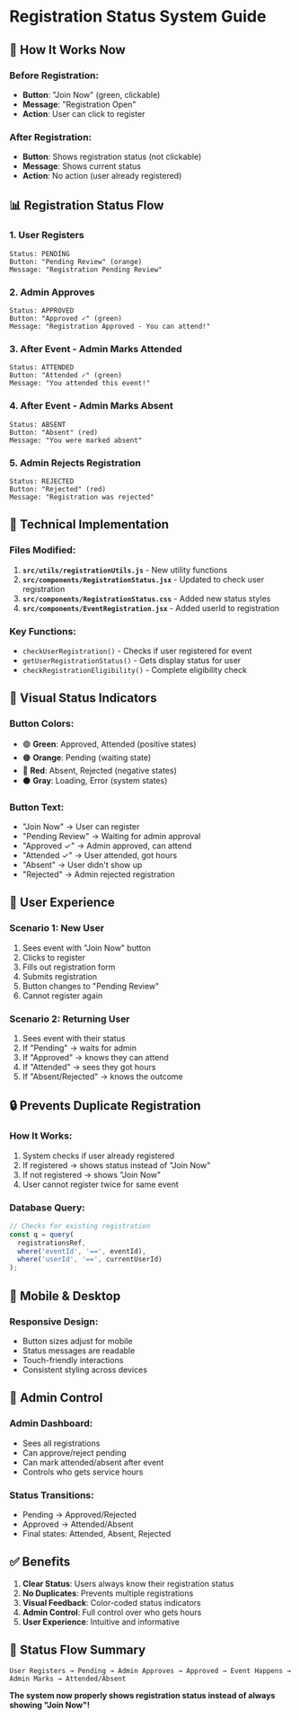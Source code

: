 # Registration Status System Guide

## 🎯 **How It Works Now**

### **Before Registration:**
- **Button**: "Join Now" (green, clickable)
- **Message**: "Registration Open"
- **Action**: User can click to register

### **After Registration:**
- **Button**: Shows registration status (not clickable)
- **Message**: Shows current status
- **Action**: No action (user already registered)

## 📊 **Registration Status Flow**

### **1. User Registers**
```
Status: PENDING
Button: "Pending Review" (orange)
Message: "Registration Pending Review"
```

### **2. Admin Approves**
```
Status: APPROVED
Button: "Approved ✓" (green)
Message: "Registration Approved - You can attend!"
```

### **3. After Event - Admin Marks Attended**
```
Status: ATTENDED
Button: "Attended ✓" (green)
Message: "You attended this event!"
```

### **4. After Event - Admin Marks Absent**
```
Status: ABSENT
Button: "Absent" (red)
Message: "You were marked absent"
```

### **5. Admin Rejects Registration**
```
Status: REJECTED
Button: "Rejected" (red)
Message: "Registration was rejected"
```

## 🔧 **Technical Implementation**

### **Files Modified:**
1. **`src/utils/registrationUtils.js`** - New utility functions
2. **`src/components/RegistrationStatus.jsx`** - Updated to check user registration
3. **`src/components/RegistrationStatus.css`** - Added new status styles
4. **`src/components/EventRegistration.jsx`** - Added userId to registration

### **Key Functions:**
- `checkUserRegistration()` - Checks if user registered for event
- `getUserRegistrationStatus()` - Gets display status for user
- `checkRegistrationEligibility()` - Complete eligibility check

## 🎨 **Visual Status Indicators**

### **Button Colors:**
- 🟢 **Green**: Approved, Attended (positive states)
- 🟠 **Orange**: Pending (waiting state)
- 🔴 **Red**: Absent, Rejected (negative states)
- ⚫ **Gray**: Loading, Error (system states)

### **Button Text:**
- "Join Now" → User can register
- "Pending Review" → Waiting for admin approval
- "Approved ✓" → Admin approved, can attend
- "Attended ✓" → User attended, got hours
- "Absent" → User didn't show up
- "Rejected" → Admin rejected registration

## 🚀 **User Experience**

### **Scenario 1: New User**
1. Sees event with "Join Now" button
2. Clicks to register
3. Fills out registration form
4. Submits registration
5. Button changes to "Pending Review"
6. Cannot register again

### **Scenario 2: Returning User**
1. Sees event with their status
2. If "Pending" → waits for admin
3. If "Approved" → knows they can attend
4. If "Attended" → sees they got hours
5. If "Absent/Rejected" → knows the outcome

## 🔒 **Prevents Duplicate Registration**

### **How It Works:**
1. System checks if user already registered
2. If registered → shows status instead of "Join Now"
3. If not registered → shows "Join Now"
4. User cannot register twice for same event

### **Database Query:**
```javascript
// Checks for existing registration
const q = query(
  registrationsRef,
  where('eventId', '==', eventId),
  where('userId', '==', currentUserId)
);
```

## 📱 **Mobile & Desktop**

### **Responsive Design:**
- Button sizes adjust for mobile
- Status messages are readable
- Touch-friendly interactions
- Consistent styling across devices

## 🎯 **Admin Control**

### **Admin Dashboard:**
- Sees all registrations
- Can approve/reject pending
- Can mark attended/absent after event
- Controls who gets service hours

### **Status Transitions:**
- Pending → Approved/Rejected
- Approved → Attended/Absent
- Final states: Attended, Absent, Rejected

## ✅ **Benefits**

1. **Clear Status**: Users always know their registration status
2. **No Duplicates**: Prevents multiple registrations
3. **Visual Feedback**: Color-coded status indicators
4. **Admin Control**: Full control over who gets hours
5. **User Experience**: Intuitive and informative

## 🔄 **Status Flow Summary**

```
User Registers → Pending → Admin Approves → Approved → Event Happens → Admin Marks → Attended/Absent
```

**The system now properly shows registration status instead of always showing "Join Now"!**













